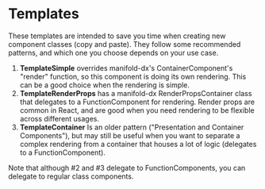 # Templates
These templates are intended to save you time when creating new component classes (copy and paste).  They 
follow some recommended patterns, and which one you choose depends on your use case.

1. **TemplateSimple** overrides manifold-dx's ContainerComponent's "render" function, so this component is 
   doing its own rendering.  This can be a good choice when the rendering is simple.
2. **TemplateRenderProps** has a manifold-dx RenderPropsContainer class that delegates to a FunctionComponent
   for rendering.  Render props are common in React, and are good when you need rendering to 
   be flexible across different usages.
3. **TemplateContainer** Is an older pattern ("Presentation and Container Components"), but may still be 
   useful when you want to separate a complex rendering from a container that houses a lot of logic (delegates
   to a FunctionComponent). 
   
Note that although #2 and #3 delegate to FunctionComponents, you can delegate to regular class components.   
